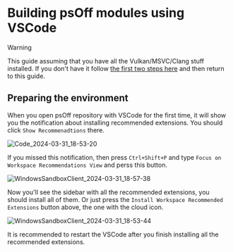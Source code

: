 # Building psOff modules using VSCode

> [!WARNING]
> This guide assuming that you have all the Vulkan/MSVC/Clang stuff installed. If you don't have it follow [the first two steps here](https://github.com/igor725/psOff_public/wiki/Building-psOff-from-scratch) and then return to this guide.

## Preparing the environment

When you open psOff repository with VSCode for the first time, it will show you the notification about installing recommended extensions. You should click `Show Recommenadtions` there.

![Code_2024-03-31_18-53-20](https://github.com/igor725/psOff_public/assets/40758030/cf68c43d-880e-455d-861f-e79dd5fbc346)

If you missed this notification, then press `Ctrl+Shift+P` and type `Focus on Workspace Recommendations View` and perss this button.

![WindowsSandboxClient_2024-03-31_18-57-38](https://github.com/igor725/psOff_public/assets/40758030/0f880db8-99d3-45a8-bf58-ffd670c83ae7)

Now you'll see the sidebar with all the recommended extensions, you should install all of them. Or just press the `Install Workspace Recommended Extensions` button above, the one with the cloud icon.

![WindowsSandboxClient_2024-03-31_18-53-44](https://github.com/igor725/psOff_public/assets/40758030/f26d29ef-6d83-4dcd-9b6d-54a123f1730f)

It is recommended to restart the VSCode after you finish installing all the recommended extensions.
